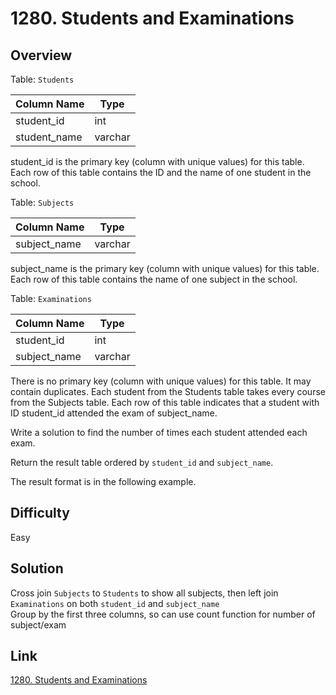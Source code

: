 # 1280. Students and Examinations

## Overview
Table: `Students`

| Column Name   | Type    |
|---------------|---------|
| student_id    | int     |
| student_name  | varchar |

student_id is the primary key (column with unique values) for this table.
Each row of this table contains the ID and the name of one student in the school.
 

Table: `Subjects`

| Column Name  | Type    |
|--------------|---------|
| subject_name | varchar |

subject_name is the primary key (column with unique values) for this table.
Each row of this table contains the name of one subject in the school.
 

Table: `Examinations`

| Column Name  | Type    |
|--------------|---------|
| student_id   | int     |
| subject_name | varchar |

There is no primary key (column with unique values) for this table. It may contain duplicates.
Each student from the Students table takes every course from the Subjects table.
Each row of this table indicates that a student with ID student_id attended the exam of subject_name.
 

Write a solution to find the number of times each student attended each exam.

Return the result table ordered by `student_id` and `subject_name`.

The result format is in the following example.

## Difficulty 
Easy

## Solution
Cross join `Subjects` to `Students` to show all subjects, then left join `Examinations` on both `student_id` and `subject_name`  
Group by the first three columns, so can use count function for number of subject/exam

## Link
[1280. Students and Examinations](https://leetcode.com/problems/students-and-examinations/?envType=study-plan-v2&envId=top-sql-50)